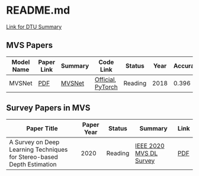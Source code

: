 # README.md

[Link for DTU Summary](./dataset_summary/DTU/DTU_summary.md)

## MVS Papers

| Model Name | Paper Link                                  | Summary                          | Code Link                                                                                          | Status  | Year | Accuracy | Completeness | Overall |
|------------|---------------------------------------------|----------------------------------|----------------------------------------------------------------------------------------------------|---------|------|----------|--------------|---------|
| MVSNet     | [PDF](https://arxiv.org/pdf/1804.02505.pdf) | [MVSNet](./paper_summary/MVSNet.md) | [Official](https://github.com/YoYo000/MVSNet), [PyTorch](https://github.com/xy-guo/MVSNet_pytorch) | Reading | 2018 | 0.396    | 0.527        | 0.462   |

## Survey Papers in MVS

| Paper Title                                                            | Paper Year | Status  | Summary                                                              | Link                                        |
|------------------------------------------------------------------------|------------|---------|----------------------------------------------------------------------|---------------------------------------------|
| A Survey on Deep Learning Techniques for Stereo-based Depth Estimation | 2020       | Reading | [IEEE 2020 MVS DL Survey]( ./paper_summary/IEEE_2020_MVS_DL_survey.md) | [PDF](https://arxiv.org/pdf/2006.02535.pdf) |
